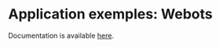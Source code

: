 # Application exemples: Webots

Documentation is available [here](https://docs.niryo.com/applications/ned/tutorials/simulation_ned_webots).